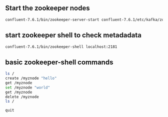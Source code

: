 ## Start the zookeeper nodes

```bash
confluent-7.6.1/bin/zookeeper-server-start confluent-7.6.1/etc/kafka/zookeeper.properties
```





## start zookeeper shell to check metadadata

```bash
confluent-7.6.1/bin/zookeeper-shell localhost:2181
```

## basic zookeeper-shell commands

```bash
ls /
create /myznode "hello"
get /myznode
set /myznode "world"
get /myznode
delete /myznode
ls /
```

```bash
quit
```
